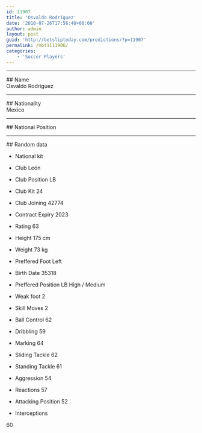 ```yaml
---
id: 11907
title: 'Osvaldo Rodríguez'
date: '2010-07-26T17:56:40+00:00'
author: admin
layout: post
guid: 'http://betsliptoday.com/predictions/?p=11907'
permalink: /mbt1111906/
categories:
    - 'Soccer Players'
---
```


- - - - - -

\## Name  
 Osvaldo Rodríguez

- - - - - -

\## Nationality  
 Mexico

- - - - - -

\## National Position

- - - - - -

\## Random data

- National kit
- Club
 León

- Club Position
 LB

- Club Kit
 24

- Club Joining
 42774

- Contract Expiry
 2023

- Rating
 63

- Height
 175 cm

- Weight
 73 kg

- Preffered Foot
 Left

- Birth Date
 35318

- Preffered Position
 LB High / Medium

- Weak foot
 2

- Skill Moves
 2

- Ball Control
 62

- Dribbling
 59

- Marking
 64

- Sliding Tackle
 62

- Standing Tackle
 61

- Aggression
 54

- Reactions
 57

- Attacking Position
 52

- Interceptions

 60